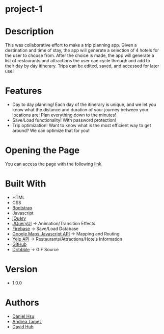 # project-1

# Description
This was collaborative effort to make a trip planning app. Given a destination and time of stay, the app will generate a selection of 4 hotels for the user to choose from. After the choice is made, the app will generate a list of restaurants and attractions the user can cycle through and add to their day by day itinerary. Trips can be edited, saved, and accessed for later use!

# Features
- Day to day planning! Each day of the itinerary is unique, and we let you know what the distance and duration of your journey between your locations are! Plan everything down to the minutes!
- Save/Load functionality! With password protection!
- Trip optimization! Want to know what is the most efficient way to get around? We can optimize that for you!

# Opening the Page
You can access the page with the following [link](https://majorazero.github.io/project-1/).

# Built With
- HTML
- CSS
- [Bootstrap](https://getbootstrap.com/)
- Javascript
- [jQuery](https://jquery.com/)
- [JQueryUI](https://jqueryui.com/) -> Animation/Transition Effects
- [Firebase](https://firebase.google.com/) -> Save/Load Database
- [Google Maps Javascript API](https://developers.google.com/maps/documentation/javascript/tutorial) -> Mapping and Routing
- [Yelp API](https://www.yelp.com/developers/documentation/v3) -> Restaurants/Attractions/Hotels Information
- [GitHub](https://github.com/)
- [Dribbble](https://dribbble.com/) -> GIF Source

# Version
- 1.0.0

# Authors
- [Daniel Hsu](https://github.com/majorazero)
- [Andrea Tamez](https://github.com/andreatmez)
- [David Huh](https://github.com/davidmhuh)
